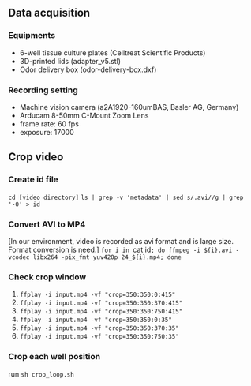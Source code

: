 ## Data acquisition
### Equipments
- 6-well tissue culture plates (Celltreat Scientific Products)
- 3D-printed lids (adapter_v5.stl)
- Odor delivery box (odor-delivery-box.dxf)


### Recording setting
- Machine vision camera (a2A1920-160umBAS, Basler AG, Germany)
- Arducam 8-50mm C-Mount Zoom Lens
- frame rate: 60 fps
- exposure: 17000


## Crop video
### Create id file
`cd [video directory]`
`ls | grep -v 'metadata' | sed s/.avi//g | grep '-0' > id`

### Convert AVI to MP4
[In our environment, video is recorded as avi format and is large size. Format conversion is need.]
`for i in `cat id`; do ffmpeg -i ${i}.avi -vcodec libx264 -pix_fmt yuv420p 24_${i}.mp4; done`

### Check crop window

1. `ffplay -i input.mp4 -vf "crop=350:350:0:415"`
1. `ffplay -i input.mp4 -vf "crop=350:350:370:415"`
1. `ffplay -i input.mp4 -vf "crop=350:350:750:415"`
1. `ffplay -i input.mp4 -vf "crop=350:350:0:35"`
1. `ffplay -i input.mp4 -vf "crop=350:350:370:35"`
1. `ffplay -i input.mp4 -vf "crop=350:350:750:35"`

### Crop each well position
run `sh crop_loop.sh`
